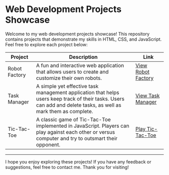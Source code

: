 # Web Development Projects Showcase

Welcome to my web development projects showcase! This repository contains projects that demonstrate my skills in HTML, CSS, and JavaScript. Feel free to explore each project below:

| Project       | Description                                                  | Link                                      |
|---------------|--------------------------------------------------------------|-------------------------------------------|
| Robot Factory | A fun and interactive web application that allows users to create and customize their own robots.  | [View Robot Factory](robot-factory/index.html) |
| Task Manager  | A simple yet effective task management application that helps users keep track of their tasks. Users can add and delete tasks, as well as mark them as complete.  | [View Task Manager](task-manager/index.html)   |
| Tic-Tac-Toe   | A classic game of Tic-Tac-Toe implemented in JavaScript. Players can play against each other or versus computer and try to outsmart their opponent. | [Play Tic-Tac-Toe](tic-tac-toe/index.html)     |

---

I hope you enjoy exploring these projects! If you have any feedback or suggestions, feel free to contact me. Thank you for visiting!

